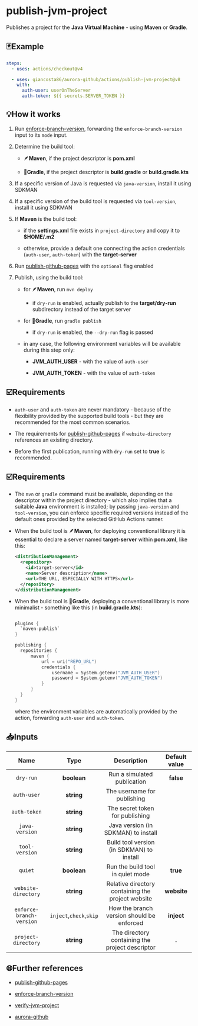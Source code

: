 # publish-jvm-project

Publishes a project for the **Java Virtual Machine** - using **Maven** or **Gradle**.

## 🃏Example

```yaml
steps:
  - uses: actions/checkout@v4

  - uses: giancosta86/aurora-github/actions/publish-jvm-project@v8
    with:
      auth-user: userOnTheServer
      auth-token: ${{ secrets.SERVER_TOKEN }}
```

## 💡How it works

1. Run [enforce-branch-version](../enforce-branch-version/README.md), forwarding the `enforce-branch-version` input to its `mode` input.

1. Determine the build tool:

   - 🪶**Maven**, if the project descriptor is **pom.xml**

   - 🐘**Gradle**, if the project descriptor is **build.gradle** or **build.gradle.kts**

1. If a specific version of Java is requested via `java-version`, install it using SDKMAN

1. If a specific version of the build tool is requested via `tool-version`, install it using SDKMAN

1. If **Maven** is the build tool:

   - if the **settings.xml** file exists in `project-directory` and copy it to **$HOME/.m2**

   - otherwise, provide a default one connecting the action credentials (`auth-user`, `auth-token`) with the **target-server**

1. Run [publish-github-pages](../publish-github-pages/README.md) with the `optional` flag enabled

1. Publish, using the build tool:

   - for 🪶**Maven**, run `mvn deploy`

     - if `dry-run` is enabled, actually publish to the **target/dry-run** subdirectory instead of the target server

   - for 🐘**Gradle**, run `gradle publish`

     - if `dry-run` is enabled, the `--dry-run` flag is passed

   - in any case, the following environment variables will be available during this step only:

     - **JVM_AUTH_USER** - with the value of `auth-user`

     - **JVM_AUTH_TOKEN** - with the value of `auth-token`

## ☑️Requirements

- `auth-user` and `auth-token` are never mandatory - because of the flexibility provided by the supported build tools - but they are recommended for the most common scenarios.

- The requirements for [publish-github-pages](../publish-github-pages/README.md) if `website-directory` references an existing directory.

- Before the first publication, running with `dry-run` set to **true** is recommended.

## ☑️Requirements

- The `mvn` or `gradle` command must be available, depending on the descriptor within the project directory - which also implies that a suitable **Java** environment is installed; by passing `java-version` and `tool-version`, you can enforce specific required versions instead of the default ones provided by the selected GitHub Actions runner.

- When the build tool is 🪶**Maven**, for deploying conventional library it is essential to declare a server named **target-server** within **pom.xml**, like this:

  ```xml
  <distributionManagement>
    <repository>
      <id>target-server</id>
      <name>Server description</name>
      <url>THE URL, ESPECIALLY WITH HTTPS</url>
    </repository>
  </distributionManagement>
  ```

- When the build tool is 🐘**Gradle**, deploying a conventional library is more minimalist - something like this (in **build.gradle.kts**):

  ```kotlin

  plugins {
    `maven-publish`
  }

  publishing {
    repositories {
        maven {
            url = uri("REPO_URL")
            credentials {
                username = System.getenv("JVM_AUTH_USER")
                password = System.getenv("JVM_AUTH_TOKEN")
            }
        }
    }
  }
  ```

  where the environment variables are automatically provided by the action, forwarding `auth-user` and `auth-token`.

## 📥Inputs

|           Name           |          Type           |                    Description                    | Default value |
| :----------------------: | :---------------------: | :-----------------------------------------------: | :-----------: |
|        `dry-run`         |       **boolean**       |            Run a simulated publication            |   **false**   |
|       `auth-user`        |       **string**        |            The username for publishing            |               |
|       `auth-token`       |       **string**        |          The secret token for publishing          |               |
|      `java-version`      |       **string**        |        Java version (in SDKMAN) to install        |               |
|      `tool-version`      |       **string**        |     Build tool version (in SDKMAN) to install     |               |
|         `quiet`          |       **boolean**       |         Run the build tool in quiet mode          |   **true**    |
|   `website-directory`    |       **string**        | Relative directory containing the project website |  **website**  |
| `enforce-branch-version` | `inject`,`check`,`skip` |     How the branch version should be enforced     |  **inject**   |
|   `project-directory`    |       **string**        |  The directory containing the project descriptor  |     **.**     |

## 🌐Further references

- [publish-github-pages](../publish-github-pages/README.md)

- [enforce-branch-version](../enforce-branch-version/README.md)

- [verify-jvm-project](../verify-jvm-project/README.md)

- [aurora-github](../../README.md)
